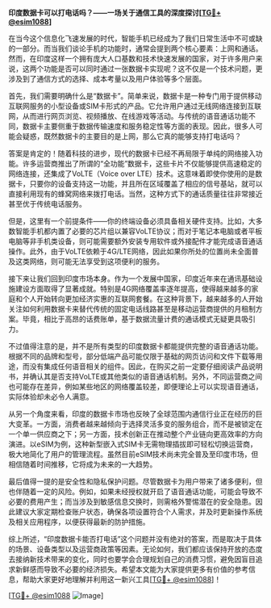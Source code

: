 **印度数据卡可以打电话吗？——一场关于通信工具的深度探讨[[TG💪+ @esim1088](https://t.me/s/esim1088)]**

在当今这个信息化飞速发展的时代，智能手机已经成为了我们日常生活中不可或缺的一部分。而当我们谈论手机的功能时，通常会提到两个核心要素：上网和通话。然而，在印度这样一个拥有庞大人口基数和技术快速发展的国家，对于许多用户来说，这两个功能是否可以同时通过一张数据卡实现呢？这不仅是一个技术问题，更涉及到了通信方式的选择、成本考量以及用户体验等多个层面。

首先，我们需要明确什么是“数据卡”。简单来说，数据卡是一种专门用于提供移动互联网服务的小型设备或SIM卡形式的产品。它允许用户通过无线网络连接到互联网，从而进行网页浏览、视频播放、在线游戏等活动。与传统的语音通话功能不同，数据卡主要侧重于数据传输速度和服务稳定性等方面的表现。因此，很多人可能会疑惑，既然数据卡的主要目的是上网，那么它真的能够支持打电话吗？

答案是肯定的！随着科技的进步，现代的数据卡已经不再局限于单纯的网络接入功能。许多运营商推出了所谓的“全功能”数据卡，这些卡片不仅能够提供高速稳定的网络连接，还集成了VoLTE（Voice over LTE）技术。这意味着即使你使用的是数据卡，只要你的设备支持这一功能，并且所在区域覆盖了相应的信号基站，就可以直接利用现有的蜂窝网络来拨打电话。当然，这种方式下的通话质量往往非常接近甚至优于传统电话服务。

但是，这里有一个前提条件——你的终端设备必须具备相关硬件支持。比如，大多数智能手机都内置了必要的芯片组以兼容VoLTE协议；而对于笔记本电脑或者平板电脑等非手机类设备，则可能需要额外安装专用软件或外接配件才能完成语音通话操作。此外，由于VoLTE依赖于4G/LTE网络，因此如果你所处的位置尚未全面普及这类网络，则可能无法享受到这项便利的服务。

接下来让我们回到印度市场本身。作为一个发展中国家，印度近年来在通讯基础设施建设方面取得了显著成就。特别是4G网络覆盖率逐年提高，使得越来越多的家庭和个人开始转向更加经济实惠的互联网套餐。在这种背景下，越来越多的人开始关注如何利用数据卡来替代传统的固定电话线路甚至是移动运营商提供的月租制方案。毕竟，相比于高昂的话费账单，基于数据流量计费的通话模式无疑更具吸引力。

不过值得注意的是，并不是所有类型的印度数据卡都能提供完整的语音通话功能。根据不同的品牌和型号，部分低端产品可能仅限于基础的网页访问和文件下载等用途，而没有集成任何语音相关的组件。因此，在购买之前一定要仔细阅读产品说明书，并确认其是否支持VoLTE或其他类似的语音通话机制。另外，不同运营商之间也可能存在差异，例如某些地区的网络覆盖较差，即便理论上可以实现语音通话，实际体验却未必令人满意。

从另一个角度来看，印度的数据卡市场也反映了全球范围内通信行业正在经历的巨大变革。一方面，消费者越来越倾向于选择灵活多变的服务组合，而不是被锁定在一个单一供应商之下；另一方面，技术创新正在推动整个产业链向更高效率的方向演进。以eSIM为例，这种新型嵌入式SIM卡无需物理插拔即可轻松切换运营商，极大地简化了用户的管理流程。虽然目前eSIM技术尚未完全普及至印度市场，但相信随着时间推移，它将成为未来的一大趋势。

最后值得一提的是安全性和隐私保护问题。尽管数据卡为用户带来了诸多便利，但也伴随着一定的风险。例如，如果未经授权就开启了语音通话功能，可能会导致不必要的费用产生；而当涉及到敏感信息交换时，则需格外警惕潜在的安全隐患。因此建议大家定期检查账户状态，确保各项设置符合个人需求，并及时更新操作系统及相关应用程序，以便获得最新的防护措施。

综上所述，“印度数据卡能否打电话”这个问题并没有绝对的答案，而是取决于具体的场景、设备类型以及运营商政策等因素。无论如何，我们都应该保持开放的态度去接纳新技术带来的变化，同时也要学会合理规划自己的消费习惯，避免因盲目追求新鲜感而导致不必要的经济损失。希望本文能为大家提供更多有价值的参考信息，帮助大家更好地理解并利用这一新兴工具[[TG💪+ @esim1088](https://t.me/s/esim1088)]！

[[TG💪+ @esim1088](https://t.me/s/esim1088) ![Image](https://i.postimg.cc/4NQfJmqS/Snipaste-2025-05-13-00-14-12.png)]